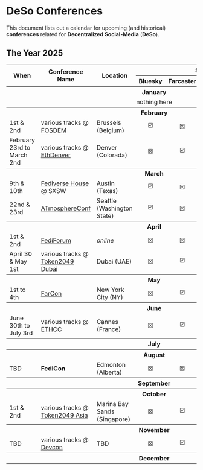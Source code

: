 # DeSo Conferences

This document lists out a calendar for upcoming (and historical) **conferences** related for **Decentralized Social-Media** (**DeSo**).

## The Year 2025

<table>
<thead>
<tr>
<th rowspan="2">When</th>
<th rowspan="2">Conference Name</th>
<th rowspan="2">Location</th>
<th colspan="6">Social-Network</th>
</tr>
<tr>
<th>Bluesky</th>
<th>Farcaster</th>
<th>Fediverse</th>
<th>Lens</th>
<th>Matrix</th>
<th>Nostr</th>
</tr>
</thead>
<tbody>
<tr>
<th colspan="11" align="">January</th>
</tr>
<tr>
<td colspan="11" align="center">nothing here</td>
</tr>
<tr>
<th colspan="11">February</th>
</tr>
<tr>
<td>1st & 2nd</td>
<td>various tracks @ <a href="https://fosdem.org/2025/">FOSDEM</a></td>
<td>Brussels (Belgium)</td>
<td align="center">☑️</td>
<td align="center">☒</td>
<td align="center">☑️</td>
<td align="center">☒</td>
<td align="center">☑️</td>
<td align="center">☑️</td>
</tr>
<tr>
<td>February 23rd to March 2nd</td>
<td>various tracks @ <a href="https://www.ethdenver.com/">EthDenver</a></td>
<td>Denver (Colorada)</td>
<td align="center">☒</td>
<td align="center">☑️</td>
<td align="center">☒</td>
<td align="center">☑️</td>
<td align="center">☒</td>
<td align="center">☒</td>
</tr>
<tr>
<th colspan="11">March</th>
</tr>
<tr>
<td>9th & 10th</td>
<td><a href="https://about.flipboard.com/fediverse-house/">Fediverse House</a> @ SXSW</td>
<td>Austin (Texas)</td>
<td align="center">☑️</td>
<td align="center">☒</td>
<td align="center">☑️</td>
<td align="center">☒</td>
<td align="center">☒</td>
<td align="center">☒</td>
</tr>
<tr>
<td>22nd & 23rd</td>
<td><a href="https://atprotocol.dev/atmosphereconf/">ATmosphereConf</a></td>
<td>Seattle (Washington State)</td>
<td align="center">☑️</td>
<td align="center">☒</td>
<td align="center">☒</td>
<td align="center">☒</td>
<td align="center">☒</td>
<td align="center">☒</td>
</tr>
<tr>
<th colspan="11">April</th>
</tr>
<tr>
<td>1st & 2nd</td>
<td><a href="https://fediforum.org/">FediForum</a></td>
<td><em>online</em></td>
<td align="center">☒</td>
<td align="center">☒</td>
<td align="center">☑️</td>
<td align="center">☒</td>
<td align="center">☒</td>
<td align="center">☒</td>
</tr>
<tr>
<td>April 30 & May 1st</td>
<td>various tracks @ <a href="https://www.dubai.token2049.com/">Token2049 Dubai</a></td>
<td>Dubai (UAE)</td>
<td align="center">☒</td>
<td align="center">☑️</td>
<td align="center">☒</td>
<td align="center">☑️</td>
<td align="center">☒</td>
<td align="center">☒</td>
</tr>
<tr>
<th colspan="11">May</th>
</tr>
<tr>
<td>1st to 4th</td>
<td><a href="https://farcon.nyc/">FarCon</a></td>
<td>New York City (NY)</td>
<td align="center">☒</td>
<td align="center">☑️</td>
<td align="center">☒</td>
<td align="center">☒</td>
<td align="center">☒</td>
<td align="center">☒</td>
</tr>
<tr>
<th colspan="11">June</th>
</tr>
<tr>
<td>June 30th to July 3rd</td>
<td>various tracks @ <a href="https://ethcc.io/">ETHCC</a></td>
<td>Cannes (France)</td>
<td align="center">☒</td>
<td align="center">☑️</td>
<td align="center">☒</td>
<td align="center">☑️</td>
<td align="center">☒</td>
<td align="center">☒</td>
</tr>
<tr>
<th colspan="11">July</th>
</tr>
<tr>
<th colspan="11">August</th>
</tr>
<tr>
<td>TBD</td>
<td><strong>FediCon</strong></td>
<td>Edmonton (Alberta)</td>
<td align="center">☒</td>
<td align="center">☒</td>
<td align="center">☑️</td>
<td align="center">☒</td>
<td align="center">☒</td>
<td align="center">☒</td>
</tr>
<tr>
<th colspan="11">September</th>
</tr>
<tr>
<th colspan="11">October</th>
</tr>
<tr>
<td>1st & 2nd</td>
<td>various tracks @ <a href="https://www.asia.token2049.com/">Token2049 Asia</a></td>
<td>Marina Bay Sands (Singapore)</td>
<td align="center">☒</td>
<td align="center">☑️</td>
<td align="center">☒</td>
<td align="center">☑️</td>
<td align="center">☒</td>
<td align="center">☒</td>
</tr>
<tr>
<th colspan="11">November</th>
</tr>
<tr>
<td>TBD</td>
<td>various tracks @ <a href="https://devcon.org/">Devcon</a></td>
<td>TBD</td>
<td align="center">☒</td>
<td align="center">☑️</td>
<td align="center">☒</td>
<td align="center">☑️</td>
<td align="center">☒</td>
<td align="center">☒</td>
</tr>
<tr>
<th colspan="11">December</th>
</tr>
</tbody>
</table>

